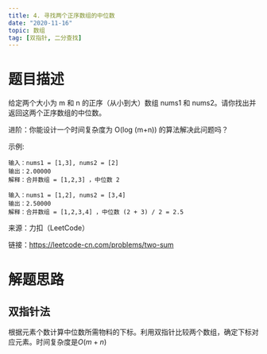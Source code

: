 ```yaml
---
title: 4. 寻找两个正序数组的中位数
date: "2020-11-16"
topic: 数组
tag: [双指针, 二分查找]
---
```


# 题目描述

给定两个大小为 m 和 n 的正序（从小到大）数组 nums1 和 nums2。请你找出并返回这两个正序数组的中位数。

进阶：你能设计一个时间复杂度为 O(log (m+n)) 的算法解决此问题吗？


示例:

```
输入：nums1 = [1,3], nums2 = [2]
输出：2.00000
解释：合并数组 = [1,2,3] ，中位数 2
```

```
输入：nums1 = [1,2], nums2 = [3,4]
输出：2.50000
解释：合并数组 = [1,2,3,4] ，中位数 (2 + 3) / 2 = 2.5
```

来源：力扣（LeetCode）

链接：https://leetcode-cn.com/problems/two-sum


# 解题思路

## 双指针法

根据元素个数计算中位数所需物料的下标。利用双指针比较两个数组，确定下标对应元素。时间复杂度是$O(m + n)$
